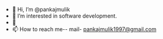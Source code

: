 - 👋 Hi, I’m @pankajmulik
- 👀 I’m interested in software development.
- 💞️ 
- 📫 How to reach me--  mail- pankajmulik1997@gmail.com

<!---
pankajmulik/pankajmulik is a ✨ special ✨ repository because its `README.md` (this file) appears on your GitHub profile.
You can click the Preview link to take a look at your changes.
--->
